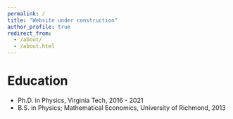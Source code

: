 ```yaml
---
permalink: /
title: "Website under construction"
author_profile: true
redirect_from: 
  - /about/
  - /about.html
---
```


 

Education
======

* Ph.D. in Physics, Virginia Tech, 2016 - 2021
* B.S. in Physics; Mathematical Economics, University of Richmond, 2013
